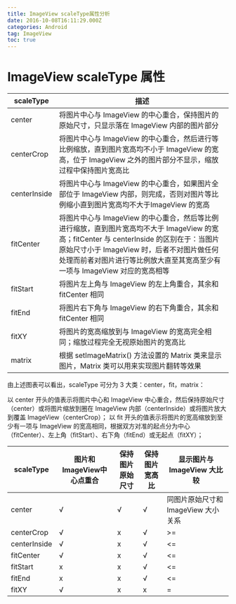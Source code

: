 ```yaml
---
title: ImageView scaleType属性分析
date: 2016-10-08T16:11:29.000Z
categories: Android
tag: ImageView
toc: true
---
```


# ImageView scaleType 属性

scaleType    | 描述
------------ | --------------------------------------------------------------------------------------------------------------------------------------------------------------------
center       | 将图片中心与 ImageView 的中心重合，保持图片的原始尺寸，只显示落在 ImageView 内部的图片部分
centerCrop   | 将图片中心与 ImageView 的中心重合，然后进行等比例缩放，直到图片宽高均不小于 ImageView 的宽高，位于 ImageView 之外的图片部分不显示，缩放过程中保持图片宽高比
centerInside | 将图片中心与 ImageView 的中心重合，如果图片全部位于 ImageView 内部，则完成，否则对图片等比例缩小直到图片宽高均不大于ImageView 的宽高
fitCenter    | 将图片中心与 ImageView 的中心重合，然后等比例进行缩放，直到图片宽高均不大于 ImageView 的宽高；fitCenter 与 centerInside 的区别在于：当图片原始尺寸小于 ImageView 时，后者不对图片做任何处理而前者对图片进行等比例放大直至其宽高至少有一项与 ImageView 对应的宽高相等
fitStart     | 将图片左上角与 ImageView 的左上角重合，其余和 fitCenter 相同
fitEnd       | 将图片右下角与 ImageView 的右下角重合，其余和 fitCenter 相同
fitXY        | 将图片的宽高缩放到与 ImageView 的宽高完全相同；缩放过程完全无视原始图片的宽高比
matrix       | 根据 setImageMatrix() 方法设置的 Matrix 类来显示图片，Matrix 类可以用来实现图片翻转等效果

由上述图表可以看出，scaleType 可分为 3 大类：center，fit，matrix：

以 center 开头的值表示将图片中心和 ImageView 中心重合，然后保持原始尺寸（center）或将图片缩放到圈在 ImageView 内部（centerInside）或将图片放大到覆盖 ImageView（centerCrop）； 以 fit 开头的值表示将图片的宽高缩放到至少有一项与 ImageView 的宽高相同，根据双方对准的起点分为中心（fitCenter）、左上角（fitStart）、右下角（fitEnd）或无起点（fitXY）；

scaleType    | 图片和ImageView中心点重合 | 保持图片原始尺寸 | 保持图片宽高比 | 显示图片与 ImageView 大比较
------------ | ----------------- | -------- | ------- | -----------------------
center       | √                 | √        | √       | 同图片原始尺寸和 ImageView 大小关系
centerCrop   | √                 | x        | √       | >=
centerInside | √                 | x        | √       | <=
fitCenter    | √                 | x        | √       | <=
fitStart     | x                 | x        | √       | <=
fitEnd       | x                 | x        | √       | <=
fitXY        | √                 | x        | x       | =
